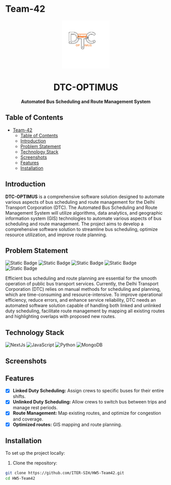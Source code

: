 # Team-42

<p align="center">
  <img src="./frontend/assests/Logo.jpg" alt="DTC-OPTIMUS Logo" width="150" height="150">
</p>

<h1 align="center">DTC-OPTIMUS</h1>

<p align="center">
  <strong>Automated Bus Scheduling and Route Management System</strong>
</p>

## Table of Contents

- [Team-42](#team-42)
  - [Table of Contents](#table-of-contents)
  - [Introduction](#introduction)
  - [Problem Statement](#problem-statement)
  - [Technology Stack](#technology-stack)
  - [Screenshots](#screenshots)
  - [Features](#features)
  - [Installation](#installation)

## Introduction

**DTC-OPTIMUS** is a comprehensive software solution designed to automate various aspects of bus scheduling and route management for the Delhi Transport Corporation (DTC). The Automated Bus Scheduling and Route Management System will utilize algorithms, data analytics, and geographic information system (GIS) technologies to automate various aspects of bus scheduling and route management. The project aims to develop a comprehensive software solution to streamline bus scheduling, optimize resource utilization, and improve route planning.

## Problem Statement

![Static Badge](https://img.shields.io/badge/Team-BUSy%20Bugs-blue?link=https://www.sih.gov.in/sih2024PS)
![Static Badge](https://img.shields.io/badge/Problem_Statement-SIH_1612-blue?link=https://www.sih.gov.in/sih2024PS)
![Static Badge](https://img.shields.io/badge/Organisation-Government%20of%20NCT%20of%20Delhi%20-blue?link=https://www.sih.gov.in/sih2024PS)
![Static Badge](https://img.shields.io/badge/Category-Software-blue?link=https://www.sih.gov.in/sih2024PS)
![Static Badge](https://img.shields.io/badge/Theme-Smart%20Vehicles-blue?link=https://www.sih.gov.in/sih2024PS)

Efficient bus scheduling and route planning are essential for the smooth operation of public bus transport services. Currently, the Delhi Transport Corporation (DTC) relies on manual methods for scheduling and planning, which are time-consuming and resource-intensive. To improve operational efficiency, reduce errors, and enhance service reliability, DTC needs an automated software solution capable of handling both linked and unlinked duty scheduling, facilitate route management by mapping all existing routes and highlighting overlaps with proposed new routes.

## Technology Stack

![NextJs](https://img.shields.io/badge/-Next-333333?style=flat&logo=Next.js)
![JavaScript](https://img.shields.io/badge/-JavaScript-333333?style=flat&logo=javascript)
![Python](https://img.shields.io/badge/-Python-333333?style=flat&logo=Python&logoColor=007396)
![MongoDB](https://img.shields.io/badge/-mongodb-333333?style=flat&logo=mongodb)

## Screenshots

## Features

- [x] **Linked Duty Scheduling:** Assign crews to specific buses for their entire shifts.
- [x] **Unlinked Duty Scheduling:** Allow crews to switch bus between trips and manage rest periods.
- [x] **Route Management:** Map existing routes, and optimize for congestion and coverage.
- [x] **Optimized routes:** GIS mapping and route planning.

## Installation

To set up the project locally:

1. Clone the repository:

```bash
git clone https://github.com/ITER-SIH/HW5-Team42.git
cd HW5-Team42
```
